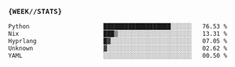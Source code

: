 ### `{WEEK//STATS}` 
<!--START_SECTION:waka-->

```txt
Python                     ███████████████████░░░░░░   76.53 %
Nix                        ███▒░░░░░░░░░░░░░░░░░░░░░   13.31 %
Hyprlang                   █▓░░░░░░░░░░░░░░░░░░░░░░░   07.05 %
Unknown                    ▓░░░░░░░░░░░░░░░░░░░░░░░░   02.62 %
YAML                       ░░░░░░░░░░░░░░░░░░░░░░░░░   00.50 %
```

<!--END_SECTION:waka-->
